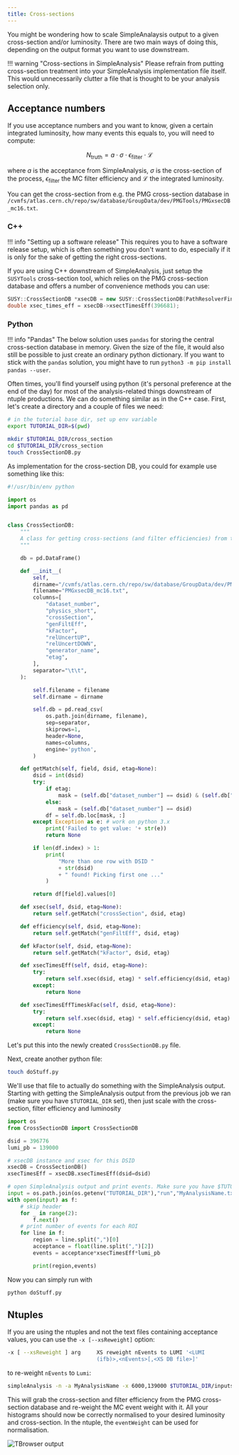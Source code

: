 ```yaml
---
title: Cross-sections
---
```


You might be wondering how to scale SimpleAnalaysis output to a given cross-section and/or luminosity. There are two main ways of doing this, depending on the output format you want to use downstream.

!!! warning "Cross-sections in SimpleAnalysis"
    Please refrain from putting cross-section treatment into your SimpleAnalysis implementation file itself. This would unnecessarily clutter a file that is thought to be your analysis selection only.

## Acceptance numbers

If you use acceptance numbers and you want to know, given a certain integrated luminosity, how many events this equals to, you will need to compute:

$$
N_{\mathrm{truth}} = a\cdot\sigma\cdot\epsilon_\mathrm{filter}\cdot\mathcal{L}
$$

where *a* is the acceptance from SimpleAnalysis, $\sigma$ is the cross-section of the process, $\epsilon_\mathrm{filter}$ the MC filter efficiency and $\mathcal{L}$ the integrated luminosity.

You can get the cross-section from e.g. the PMG cross-section database in `/cvmfs/atlas.cern.ch/repo/sw/database/GroupData/dev/PMGTools/PMGxsecDB_mc16.txt`.

### C++

!!! info "Setting up a software release"
    This requires you to have a software release setup, which is often something you don't want to do, especially if it is only for the sake of getting the right cross-sections.

If you are using C++ downstream of SimpleAnalysis, just setup the `SUSYTools` cross-section tool, which relies on the PMG cross-section database and offers a number of convenience methods you can use:
```cpp
SUSY::CrossSectionDB *xsecDB = new SUSY::CrossSectionDB(PathResolverFindCalibFile("dev/PMGTools/PMGxsecDB_mc16.txt"), true);
double xsec_times_eff = xsecDB->xsectTimesEff(396681);
```

### Python

!!! info "Pandas"
    The below solution uses `pandas` for storing the central cross-section database in memory. Given the size of the file, it would also still be possible to just create an ordinary python dictionary. If you want to stick with the `pandas` solution, you might have to run `python3 -m pip install pandas --user`.

Often times, you'll find yourself using python (it's personal preference at the end of the day) for most of the analysis-related things downstream of ntuple productions. We can do something similar as in the C++ case. First, let's create a directory and a couple of files we need:
```sh
# in the tutorial base dir, set up env variable
export TUTORIAL_DIR=$(pwd)

mkdir $TUTORIAL_DIR/cross_section
cd $TUTORIAL_DIR/cross_section
touch CrossSectionDB.py
```

As implementation for the cross-section DB, you could for example use something like this:
```python
#!/usr/bin/env python

import os
import pandas as pd


class CrossSectionDB:
    """
    A class for getting cross-sections (and filter efficiencies) from the central PMG xsec database.
    """

    db = pd.DataFrame()

    def __init__(
        self,
        dirname="/cvmfs/atlas.cern.ch/repo/sw/database/GroupData/dev/PMGTools/",
        filename="PMGxsecDB_mc16.txt",
        columns=[
            "dataset_number",
            "physics_short",
            "crossSection",
            "genFiltEff",
            "kFactor",
            "relUncertUP",
            "relUncertDOWN",
            "generator_name",
            "etag",
        ],
        separator="\t\t",
    ):

        self.filename = filename
        self.dirname = dirname

        self.db = pd.read_csv(
            os.path.join(dirname, filename),
            sep=separator,
            skiprows=1,
            header=None,
            names=columns,
            engine='python',
        )

    def getMatch(self, field, dsid, etag=None):
        dsid = int(dsid)
        try:
            if etag:
                mask = (self.db["dataset_number"] == dsid) & (self.db["etag"] == etag)
            else:
                mask = (self.db["dataset_number"] == dsid)
            df = self.db.loc[mask, :]
        except Exception as e: # work on python 3.x
            print('Failed to get value: '+ str(e))
            return None

        if len(df.index) > 1:
            print(
                "More than one row with DSID "
                + str(dsid)
                + " found! Picking first one ..."
            )

        return df[field].values[0]

    def xsec(self, dsid, etag=None):
        return self.getMatch("crossSection", dsid, etag)

    def efficiency(self, dsid, etag=None):
        return self.getMatch("genFiltEff", dsid, etag)

    def kFactor(self, dsid, etag=None):
        return self.getMatch("kFactor", dsid, etag)

    def xsecTimesEff(self, dsid, etag=None):
        try:
            return self.xsec(dsid, etag) * self.efficiency(dsid, etag)
        except:
            return None

    def xsecTimesEffTimeskFac(self, dsid, etag=None):
        try:
            return self.xsec(dsid, etag) * self.efficiency(dsid, etag) * self.kFactor(dsid, etag)
        except:
            return None

```

Let's put this into the newly created `CrossSectionDB.py` file.

Next, create another python file:
```sh
touch doStuff.py
```

We'll use that file to actually do something with the SimpleAnalysis output. Starting with getting the SimpleAnalysis output from the previous job we ran (make sure you have `$TUTORIAL_DIR` set), then just scale with the cross-section, filter efficiency and luminosity
```python
import os
from CrossSectionDB import CrossSectionDB

dsid = 396776
lumi_pb = 139000

# xsecDB instance and xsec for this DSID
xsecDB = CrossSectionDB()
xsecTimesEff = xsecDB.xsecTimesEff(dsid=dsid)

# open SimpleAnalysis output and print events. Make sure you have $TUTORIAL_DIR set as env
input = os.path.join(os.getenv("TUTORIAL_DIR"),"run","MyAnalysisName.txt")
with open(input) as f:
    # skip header
    for _ in range(2):
        f.next()
    # print number of events for each ROI
    for line in f:
        region = line.split(",")[0]
        acceptance = float(line.split(",")[2])
        events = acceptance*xsecTimesEff*lumi_pb

        print(region,events)
```

Now you can simply run with
```sh
python doStuff.py
```

## Ntuples

If you are using the ntuples and not the text files containing acceptance values, you can use the `-x [--xsReweight]` option:
```sh
-x [ --xsReweight ] arg     XS reweight nEvents to LUMI '<LUMI
                            (ifb)>,<nEvents>[,<XS DB file>]'
```
to re-weight `nEvents` to `Lumi`:

```sh
simpleAnalysis -n -a MyAnalysisName -x 6000,139000 $TUTORIAL_DIR/inputs/DAOD_TRUTH3/C1N2_Wh_hbb_700p0_0p0_lep_DAOD_TRUTH3.root
```
This will grab the cross-section and filter efficiency from the PMG cross-section database and re-weight the MC event weight with it. All your histograms should now be correctly normalised to your desired luminosity and cross-section. In the ntuple, the `eventWeight` can be used for normalisation.

![TBrowser output](images/weighted_hist.png)
